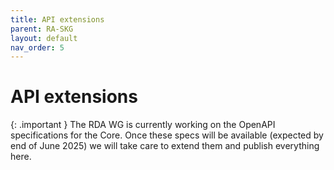 ```yaml
---
title: API extensions
parent: RA-SKG
layout: default
nav_order: 5
---
```


# API extensions

{: .important }
The RDA WG is currently working on the OpenAPI specifications for the Core.
Once these specs will be available (expected by end of June 2025) we will take care to extend them and publish everything here.

